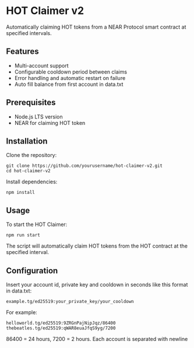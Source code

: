# HOT Claimer v2

Automatically claiming HOT tokens from a NEAR Protocol smart contract at specified intervals.

## Features

- Multi-account support
- Configurable cooldown period between claims
- Error handling and automatic restart on failure
- Auto fill balance from first account in data.txt

## Prerequisites

- Node.js LTS version
- NEAR for claiming HOT token

## Installation

Clone the repository:

```
git clone https://github.com/yourusername/hot-claimer-v2.git
cd hot-claimer-v2
```

Install dependencies:

```
npm install
```

## Usage

To start the HOT Claimer:

```
npm run start
```

The script will automatically claim HOT tokens from the HOT contract at the specified interval.

## Configuration

Insert your account id, private key and cooldown in seconds like this format in data.txt:

```
example.tg/ed25519:your_private_key/your_cooldown
```

For example:

```
helloworld.tg/ed25519:9ZRGnPajNipJqz/86400
thebeatles.tg/ed25519:qWAR8euaJfqS9yg/7200
```

86400 = 24 hours, 7200 = 2 hours. Each account is separated with newline
